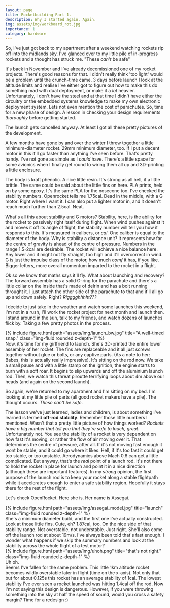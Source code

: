 ```yaml
---
layout: page
title: Rocketbuilding Part 1.
description: Why I started again. Again.
img: assets/img/workboard_rot.jpg
importance: 1
category: hardware
---
```


So, I've just got back to my apartment after a weekend watching rockets rip off into the midlands sky. I've glanced over to my little pile of in-progress rockets and a thought has struck me. "These _can't_ be safe"

It's back in November and I've already decomissioned one of my rocket projects. There's good reasons for that. I didn't really think 'too light' would be a problem until the crunch-time came. 3 days before launch I look at the altitude limits and realise I've either got to figure out how to make this do something mad with dual deployment, or make it a _lot_ heavier. Unfortunately, I don't have the steel and at that time I didn't have either the circuitry or the embedded systems knowledge to make my own electronic deployment system. Lets not even mention the cost of parachutes. So, time for a new phase of design. A lesson in checking your design requirements _thoroughly_ before getting started.

The launch gets cancelled anyway. At least I got all these pretty pictures of the development.

A few months have gone by and over the winter I threw together a little minimum-diameter rocket. 29mm minimum diameter, too. If I put a decent motor in this it'll go faster than anything I've seen before. That's pretty handy. I've not gone as simple as I _could_ have. There's a little space for some avionics when I finally get round to wiring them all up and 3D-printing a little enclosure. 

The body is kraft phenolic. A nice little resin. It's strong as all hell, if a little brittle. The same could be said about the little fins on here. PLA prints, held on by some epoxy. It's the same PLA for the nosecone too. I've checked the stability numbers. Openrocket tells me 1.75cal. Dead in the middle, with a G motor. Right where I want it. I can also put a lighter motor in, and it doesn't reach much further than 2.5cal. Neat. 

What's all this about stability and G motors? Stability, here, is the ability for the rocket to passively right itself during flight. When wind pushes against it and moves it off its angle of flight, the stability number will tell you how it responds to this. It's measured in calibers, or _cal_. One caliber is equal to the diameter of the body. Why is stability a distance unit? It represents how far the centre of gravity is ahead of the centre of pressure. Numbers in the range 1.5-2cal are desirable. The rocket will achieve a nice balance here. Any lower and it might not fly straight, too high and it'll overcorrect in wind. G is just the impulse class of the motor, how much _oomf_ it has, if you like. Bigger letters, more overall momentum imparted to the rocket in a flight.

Ok so we know that maths says it'll fly. What about launching and recovery? The forward assembly has a solid O-ring for the parachute and there's a little collar on the inside that's made of delrin and has a bolt running throught it. I just attach the other side of the parachute to that and it'll all go up and down safely. Right? _Rigggghhhht???_

I decide to just take in the weather and watch some launches this weekend, I'm not in a rush, I'll work the rocket project for next month and launch then. I stand around in the sun, talk to my friends, and watch dozens of launches flick by. Taking a few pretty photos in the process.
<div class="row">
    <div class="col-sm mt-3 mt-md-0">
        {% include figure.html path="assets/img/launch_bw.jpg" title="A well-timed snap." class="img-fluid rounded z-depth-1" %}
    </div>
</div>
Now, it's time for my girlfriend to launch. She's 3D-printed the entire lower assembly of her rocket. The fins are replaceable and it all just screws together without glue or bolts, or any captive parts. (As a note to her: Babes, this is actually really impressive). It's sitting on the rod now. We take a small pause and with a little stamp on the ignition, the engine starts to burn with a soft roar. It begins to slip upwards and off the aluminium launch rod. Then, we watch this threat piroutte terrifying loops about 4m above our heads (and again on the second launch). 

So again, we're returned to my apartment and I'm sitting on my bed. I'm looking at my little pile of parts (all good rocket makers have a pile). The thought occurs. _These can't be safe_.

The lesson we've just learned, ladies and children, is about something I've learned is termed __off-rod stability__. Remember those little numbers I mentioned. Wasn't that a pretty little picture of how things worked? _Rockets have a big number that tell you that they're safe to lauch, great_. Unfortunately not. You see the stability of a rocket is very dependent on how fast it's moving, or rather the flow of air moving over it. That determines the centre of pressure, after all. If it's not moving fast enough it wont be stable, and it could go where it likes. Hell, if it's too fast it could get too stable, or too unstable. Aerodynamics above Mach 0.6 can get a little complicated. But anyway, that's the _real_ point of a launch rod. It's not there to hold the rocket in place for launch and point it in a nice direction (although these are important features). In my _strong_ opinion, the first purpose of the launch rod is to keep your rocket along a stable flightpath while it accelerates enough to enter a safe stability region. Hopefully it stays there for the rest of the flight.

Let's check OpenRocket. Here she is. Her name is Assegai. 
<div class="row">
    <div class="col-sm mt-3 mt-md-0">
        {% include figure.html path="assets/img/assegai_model.jpg" title="launch" class="img-fluid rounded z-depth-1" %}
    </div>
</div>
She's a minimum diameter build, and the first one I've actually constructed. Look at those little fins. Cute, eh? 1.87cal, too. On the nice side of that stability range. Not overstable, not understable. Just right. She'll also come off the launch rod at about 19m/s. I've always been told that's fast enough. I wonder what happens if we skip the summary numbers and look at the stability across the whole flight of a test motor?
<div class="row">
    <div class="col-sm mt-3 mt-md-0">
        {% include figure.html path="assets/img/uhoh.png" title="that's not right." class="img-fluid rounded z-depth-1" %}
    </div>
</div>
<div class="caption">
  Uh oh.    
</div>
Seems I've fallen for the same problem. This little 1km altitude rocket becomes wildly overstable later in flight (time on the x-axis). Not only that but for about 0.125s this rocket has an average stability of 1cal. The lowest stability I've ever seen a rocket launched was hitting 1.4cal off the rod. Now I'm not saying this design is dangerous. However, if you were throwing something into the sky at half the speed of sound, would you cross a safety margin? Time for a redesign :)
